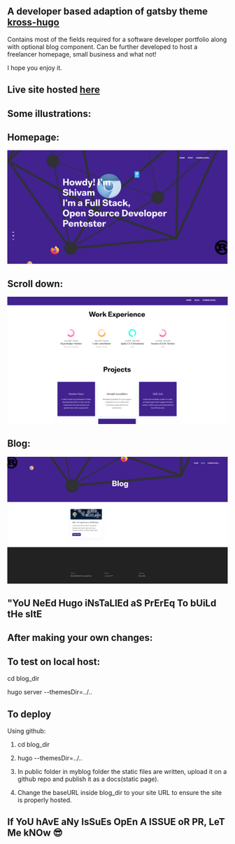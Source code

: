 ## A developer based adaption of gatsby theme [kross-hugo](https://github.com/themefisher/kross-hugo)

Contains most of the fields required for a software developer portfolio 
along with optional blog component. Can be further developed to host a
freelancer homepage, small business and what not!

I hope you enjoy it.

## Live site hosted [here](https://hyperion101010.github.io/sbalikondwar)

## Some illustrations:

## Homepage:
![Screenshot](/illustration_img/blogpic1.png)

## Scroll down:
![Screenshot](/illustration_img/blogpic2.png)

## Blog:
![Screenshot](/illustration_img/blogpic3.png)

## "YoU NeEd Hugo iNsTaLlEd aS PrErEq To bUiLd tHe sItE

## After making your own changes:

## To test on local host: 

cd blog_dir

hugo server --themesDir=../..

## To deploy

Using github:

1. cd blog_dir

2. hugo --themesDir=../..

3. In public folder in myblog folder the static files are written,
upload it on a github repo and publish it as a docs(static page).

4. Change the baseURL inside blog_dir to your site URL to ensure the 
site is properly hosted.

## If YoU hAvE aNy IsSuEs OpEn A ISSUE oR PR, LeT Me kNOw :sunglasses:
